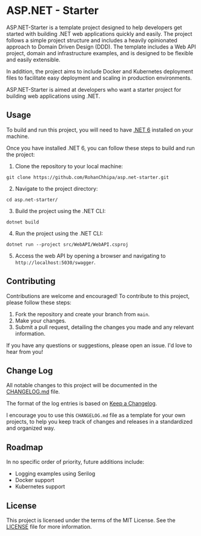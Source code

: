# ASP.NET - Starter

ASP.NET-Starter is a template project designed to help developers get started with building .NET web applications quickly and easily. The project follows a simple project structure and includes a heavily opinionated approach to Domain Driven Design (DDD). The template includes a Web API project, domain and infrastructure examples, and is designed to be flexible and easily extensible. 

In addition, the project aims to include Docker and Kubernetes deployment files to facilitate easy deployment and scaling in production environments. 

ASP.NET-Starter is aimed at developers who want a starter project for building web applications using .NET.

## Usage

To build and run this project, you will need to have [.NET 6](https://dotnet.microsoft.com/download/dotnet/6.0) installed on your machine.

Once you have installed .NET 6, you can follow these steps to build and run the project:

1. Clone the repository to your local machine: 

```
git clone https://github.com/RohanChhipa/asp.net-starter.git
```

2. Navigate to the project directory:
```
cd asp.net-starter/
```

3. Build the project using the .NET CLI:
```
dotnet build
```
4. Run the project using the .NET CLI:
```
dotnet run --project src/WebAPI/WebAPI.csproj
```
5. Access the web API by opening a browser and navigating to `http://localhost:5030/swagger`.


## Contributing

Contributions are welcome and encouraged! To contribute to this project, please follow these steps:

1. Fork the repository and create your branch from `main`.
1. Make your changes.
1. Submit a pull request, detailing the changes you made and any relevant information.

If you have any questions or suggestions, please open an issue. I'd love to hear from you!

## Change Log

All notable changes to this project will be documented in the [CHANGELOG.md](CHANGELOG.md) file. 

The format of the log entries is based on [Keep a Changelog](https://keepachangelog.com/en/1.0.0/). 

I encourage you to use this `CHANGELOG.md` file as a template for your own projects, to help you keep track of changes and releases in a standardized and organized way.

## Roadmap

In no specific order of priority, future additions include:
- Logging examples using Serilog
- Docker support
- Kubernetes support

## License

This project is licensed under the terms of the MIT License. See the [LICENSE](LICENSE) file for more information.
